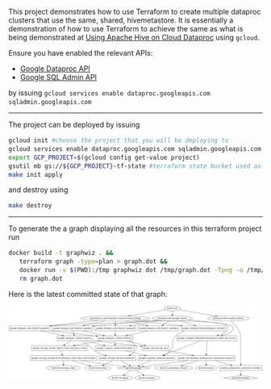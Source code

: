 This project demonstrates how to use Terraform to create multiple dataproc clusters that use the same, shared, hivemetastore. It is essentially a demonstration of how to use Terraform to achieve the same as what is being demonstrated at [Using Apache Hive on Cloud Dataproc](https://cloud.google.com/solutions/using-apache-hive-on-cloud-dataproc#creating_the_warehouse_bucket) using `gcloud`.

Ensure you have enabled the relevant APIs:
* [Google Dataproc API](https://console.developers.google.com/apis/library/dataproc.googleapis.com)
* [Google SQL Admin API](https://console.developers.google.com/apis/library/sqladmin.googleapis.com)

by issuing `gcloud services enable dataproc.googleapis.com sqladmin.googleapis.com`


--- 

The project can be deployed by issuing

```bash
gcloud init #choose the project that you will be deploying to
gcloud services enable dataproc.googleapis.com sqladmin.googleapis.com
export GCP_PROJECT=$(gcloud config get-value project)
gsutil mb gs://${GCP_PROJECT}-tf-state #terraform state bucket used as the back-end for the Google provider
make init apply
```

and destroy using
```bash
make destroy
```

--- 

To generate the a graph displaying all the resources in this terraform project run

```bash
docker build -t graphwiz . &&
   terraform graph -type=plan > graph.dot &&
   docker run -v $(PWD):/tmp graphwiz dot /tmp/graph.dot -Tpng -o /tmp/graph.png &&
   rm graph.dot
```

Here is the latest committed state of that graph:

![](graph.png)